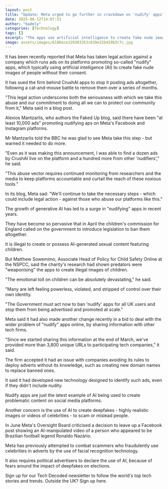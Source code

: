 ```yaml
---
layout: post
title: "Update: Meta urged to go further in crackdown on 'nudify' apps"
date: 2025-06-12T14:07:53
author: "badely"
categories: [Technology]
tags: []
excerpt: "The apps use artificial intelligence to create fake nude images of people without their consent."
image: assets/images/6180ace129303353c639e22b429b3c7c.jpg
---
```


It has been recently reported that Meta has taken legal action against a company which runs ads on its platforms promoting so-called "nudify" apps, which typically using artificial intelligence (AI) to create fake nude images of people without their consent.

It has sued the firm behind CrushAI apps to stop it posting ads altogether, following a cat-and-mouse battle to remove them over a series of months.

"This legal action underscores both the seriousness with which we take this abuse and our commitment to doing all we can to protect our community from it," Meta said in a blog post.

Alexios Mantzarlis, who authors the Faked Up blog, said there have been "at least 10,000 ads" promoting nudifying aps on Meta's Facebook and Instagram platforms.

Mr Mantzarlis told the BBC he was glad to see Meta take this step - but warned it needed to do more.

"Even as it was making this announcement, I was able to find a dozen ads by CrushAI live on the platform and a hundred more from other 'nudifiers'," he said. 

"This abuse vector requires continued monitoring from researchers and the media to keep platforms accountable and curtail the reach of these noxious tools."

In its blog, Meta sad: "We'll continue to take the necessary steps - which could include legal action - against those who abuse our platforms like this."

The growth of generative AI has led to a surge in "nudifying" apps in recent years.

They have become so pervasive that in April the children's commission for England called on the government to introduce legislation to ban them altogether.

It is illegal to create or possess AI-generated sexual content featuring children.

But Matthew Sowemimo, Associate Head of Policy for Child Safety Online at the NSPCC, said the charity's research had shown predators were "weaponising" the apps to create illegal images of children.

"The emotional toll on children can be absolutely devastating," he said. 

"Many are left feeling powerless, violated, and stripped of control over their own identity.

"The Government must act now to ban 'nudify' apps for all UK users and stop them from being advertised and promoted at scale."

Meta said it had also made another change recently in a bid to deal with the wider problem of "nudify" apps online, by sharing information with other tech firms.

"Since we started sharing this information at the end of March, we've provided more than 3,800 unique URLs to participating tech companies," it said. 

The firm accepted it had an issue with companies avoiding its rules to deploy adverts without its knowledge, such as creating new domain names to replace banned ones.

It said it had developed new technology designed to identify such ads, even if they didn't include nudity.

Nudify apps are just the latest example of AI being used to create problematic content on social media platforms.

Another concern is the use of AI to create deepfakes - highly realistic images or videos of celebrities - to scam or mislead people.

In June Meta's Oversight Board criticised a decision to leave up a Facebook post showing an AI-manipulated video of a person who appeared to be Brazilian football legend Ronaldo Nazário.

Meta has previously attempted to combat scammers who fraudulently use celebrities in adverts by the use of facial recognition technology.

It also requires political advertisers to declare the use of AI, because of fears around the impact of deepfakes on elections.

Sign up for our Tech Decoded newsletter to follow the world's top tech stories and trends. Outside the UK? Sign up here.

